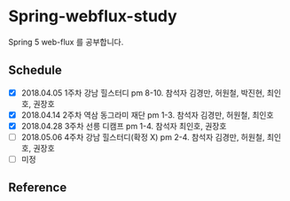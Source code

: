 # Spring-webflux-study
Spring 5 web-flux 를 공부합니다.

## Schedule
- [x] 2018.04.05 1주차 강남 힐스터디 pm 8-10. 참석자 김경만, 허원철, 박진현, 최인호, 권장호
- [x] 2018.04.14 2주차 역삼 동그라미 재단 pm 1-3. 참석자 김경만, 허원철, 최인호
- [x] 2018.04.28 3주차 선릉 디캠프 pm 1-4. 참석자 최인호, 권장호
- [ ] 2018.05.06 4주차 강남 힐스터디(확정 X) pm 2-4. 참석자 김경만, 허원철, 최인호, 권장호
- [ ] 미정

## Reference
